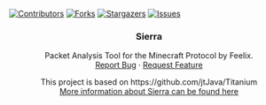 <!-- PROJECT SHIELDS -->
[![Contributors][contributors-shield]][contributors-url]
[![Forks][forks-shield]][forks-url]
[![Stargazers][stars-shield]][stars-url]
[![Issues][issues-shield]][issues-url]

<h3 align="center">Sierra</h3>

<p align="center">
  Packet Analysis Tool for the Minecraft Protocol by Feelix.
  <br />
  <a href="https://github.com/Interlink-Media/Sierra/issues">Report Bug</a>
  ·
  <a href="https://github.com/Interlink-Media/Sierra/issues">Request Feature</a>
</p>

<p align="center">
  This project is based on https://github.com/jtJava/Titanium
  <br>
  <a href="https://sierra.squarecode.de/sierra">More information about Sierra can be found here</a>
</p>

<!-- MARKDOWN LINKS & IMAGES -->
[contributors-shield]: https://img.shields.io/github/contributors/Interlink-Media/Sierra.svg?style=for-the-badge
[contributors-url]: https://github.com/Interlink-Media/Sierra/graphs/contributors
[forks-shield]: https://img.shields.io/github/forks/Interlink-Media/Sierra.svg?style=for-the-badge
[forks-url]: https://github.com/Interlink-Media/Sierra/network/members
[stars-shield]: https://img.shields.io/github/stars/Interlink-Media/Sierra.svg?style=for-the-badge
[stars-url]: https://github.com/Interlink-Media/Sierra/stargazers
[issues-shield]: https://img.shields.io/github/issues/Interlink-Media/Sierra.svg?style=for-the-badge
[issues-url]: https://github.com/Interlink-Media/Sierra/issues
[license-shield]: https://img.shields.io/github/license/Interlink-Media/Sierra.svg?style=for-the-badge
[license-url]: https://github.com/Interlink-Media/Sierra/blob/master/LICENSE.txt
[product-screenshot]: images/screenshot.png
